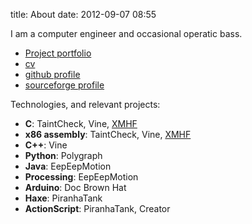 title: About
date: 2012-09-07 08:55

I am a computer engineer and occasional operatic bass.

 * [Project portfolio](projects)
 * [cv](/static/jnewsome-cv.pdf)
 * [github profile](http://github.com/sporksmith)
 * [sourceforge profile](http://sourceforge.net/users/jnewsome)
 
Technologies, and relevant projects:

 * **C**: TaintCheck, Vine, [XMHF](http://www.xmhf.org)
 * **x86 assembly**: TaintCheck, Vine, [XMHF](http://www.xmhf.org)
 * **C++**: Vine
 * **Python**: Polygraph
 * **Java**: EepEepMotion
 * **Processing**: EepEepMotion
 * **Arduino**: Doc Brown Hat
 * **Haxe**: PiranhaTank
 * **ActionScript**: PiranhaTank, Creator

